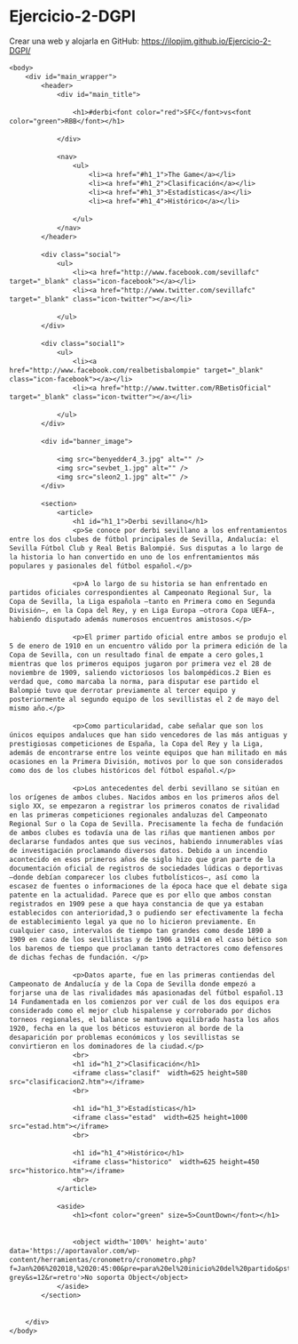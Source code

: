 # Ejercicio-2-DGPI
Crear una web y alojarla en GitHub: https://ilopjim.github.io/Ejercicio-2-DGPI/


<!DOCTYPE html>
<html>
    <head>
        <meta charset="utf-8" />
        <link rel="stylesheet" href="style2.css" />
		<link rel="stylesheet" href="fonts.css">
        <title>Ejercicio 2 DGPI</title>
    </head>

    <body>
        <div id="main_wrapper">
            <header>
                <div id="main_title">
                    
                    <h1>#derbi<font color="red">SFC</font>vs<font color="green">RBB</font></h1>
                    
                </div>
                
                <nav>
                    <ul>
						<li><a href="#h1_1">The Game</a></li>
                        <li><a href="#h1_2">Clasificación</a></li>
                        <li><a href="#h1_3">Estadísticas</a></li>
                        <li><a href="#h1_4">Histórico</a></li>
                        
                    </ul>
                </nav>
            </header>
            
			<div class="social">
				<ul>
					<li><a href="http://www.facebook.com/sevillafc" target="_blank" class="icon-facebook"></a></li>
					<li><a href="http://www.twitter.com/sevillafc" target="_blank" class="icon-twitter"></a></li>
					
				</ul>
			</div>
			
			<div class="social1">
				<ul>
					<li><a href="http://www.facebook.com/realbetisbalompie" target="_blank" class="icon-facebook"></a></li>
					<li><a href="http://www.twitter.com/RBetisOficial" target="_blank" class="icon-twitter"></a></li>
			
				</ul>
			</div>
			
            <div id="banner_image">
                
                <img src="benyedder4_3.jpg" alt="" />
                <img src="sevbet_1.jpg" alt="" />
				<img src="sleon2_1.jpg" alt="" />
            </div>
            
            <section>
                <article>
                    <h1 id="h1_1">Derbi sevillano</h1>
                    <p>Se conoce por derbi sevillano a los enfrentamientos entre los dos clubes de fútbol principales de Sevilla, Andalucía: el Sevilla Fútbol Club y Real Betis Balompié. Sus disputas a lo largo de la historia lo han convertido en uno de los enfrentamientos más populares y pasionales del fútbol español.</p>

					<p>A lo largo de su historia se han enfrentado en partidos oficiales correspondientes al Campeonato Regional Sur, la Copa de Sevilla, la Liga española —tanto en Primera como en Segunda División—, en la Copa del Rey, y en Liga Europa —otrora Copa UEFA—, habiendo disputado además numerosos encuentros amistosos.</p>

					<p>El primer partido oficial entre ambos se produjo el 5 de enero de 1910 en un encuentro válido por la primera edición de la Copa de Sevilla, con un resultado final de empate a cero goles,1​ mientras que los primeros equipos jugaron por primera vez el 28 de noviembre de 1909, saliendo victoriosos los balompédicos.2​ Bien es verdad que, como marcaba la norma, para disputar ese partido el Balompié tuvo que derrotar previamente al tercer equipo y posteriormente al segundo equipo de los sevillistas el 2 de mayo del mismo año.</p>

					<p>Como particularidad, cabe señalar que son los únicos equipos andaluces que han sido vencedores de las más antiguas y prestigiosas competiciones de España, la Copa del Rey y la Liga, además de encontrarse entre los veinte equipos que han militado en más ocasiones en la Primera División, motivos por lo que son considerados como dos de los clubes históricos del fútbol español.</p>
                    
					<p>Los antecedentes del derbi sevillano se sitúan en los orígenes de ambos clubes. Nacidos ambos en los primeros años del siglo XX, se empezaron a registrar los primeros conatos de rivalidad en las primeras competiciones regionales andaluzas del Campeonato Regional Sur o la Copa de Sevilla. Precisamente la fecha de fundación de ambos clubes es todavía una de las riñas que mantienen ambos por declararse fundados antes que sus vecinos, habiendo innumerables vías de investigación proclamando diversos datos. Debido a un incendio acontecido en esos primeros años de siglo hizo que gran parte de la documentación oficial de registros de sociedades lúdicas o deportivas —donde debían comparecer los clubes futbolísticos—, así como la escasez de fuentes o informaciones de la época hace que el debate siga patente en la actualidad. Parece que es por ello que ambos constan registrados en 1909 pese a que haya constancia de que ya estaban establecidos con anterioridad,3​ o pudiendo ser efectivamente la fecha de establecimiento legal ya que no lo hicieron previamente. En cualquier caso, intervalos de tiempo tan grandes como desde 1890 a 1909 en caso de los sevillistas y de 1906 a 1914 en el caso bético son los baremos de tiempo que proclaman tanto detractores como defensores de dichas fechas de fundación. </p>
                
					<p>Datos aparte, fue en las primeras contiendas del Campeonato de Andalucía y de la Copa de Sevilla donde empezó a forjarse una de las rivalidades más apasionadas del fútbol español.13​14​ Fundamentada en los comienzos por ver cuál de los dos equipos era considerado como el mejor club hispalense y corroborado por dichos torneos regionales, el balance se mantuvo equilibrado hasta los años 1920, fecha en la que los béticos estuvieron al borde de la desaparición por problemas económicos y los sevillistas se convirtieron en los dominadores de la ciudad.</p>
					<br>
					<h1 id="h1_2">Clasificación</h1>
					<iframe class="clasif"  width=625 height=580 src="clasificacion2.htm"></iframe>
					<br>
					
					<h1 id="h1_3">Estadísticas</h1>
					<iframe class="estad"  width=625 height=1000 src="estad.htm"></iframe>
					<br>
					
					<h1 id="h1_4">Histórico</h1>
					<iframe class="historico"  width=625 height=450 src="historico.htm"></iframe>
					<br>
				</article>
				
                <aside>
                    <h1><font color="green" size=5>CountDown</font></h1>
                  
                    
                    <object width='100%' height='auto' data='https://aportavalor.com/wp-content/herramientas/cronometro/cronometro.php?f=Jan%206%202018,%2020:45:00&pre=para%20el%20inicio%20del%20partido&pst=Que%20gane%20el%20mejor!!&c=ff0000&b= grey&s=12&r=retro'>No soporta Object</object>
                </aside>
            </section>
            
            
        </div>
    </body>
</html>
